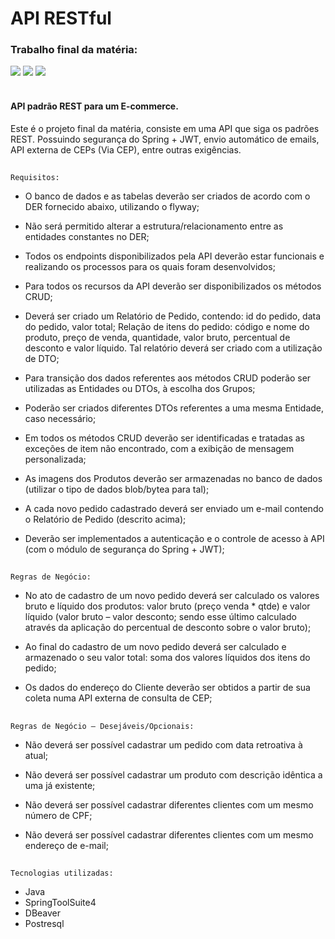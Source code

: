 # API RESTful
### Trabalho final da matéria:
<img src="https://img.shields.io/badge/Versão-1.0.0-darkred"/> <img src="https://img.shields.io/badge/Data%20de%20lançamento:-00_de_Outubro-informational">
<img src="https://img.shields.io/badge/Última_Modificação:-25_de_Outubro-darkgreen"/>
<br><br>

<h4>API padrão REST para um E-commerce.</h4>

<p>Este é o projeto final da matéria, consiste em uma API que siga os padrões REST. Possuindo segurança do Spring + JWT, envio automático de emails, API externa de CEPs (Via CEP), entre outras exigências.</p>


##

`Requisitos:`

- O banco de dados e as tabelas deverão ser criados de acordo com o DER fornecido
abaixo, utilizando o flyway;

- Não será permitido alterar a estrutura/relacionamento entre as entidades constantes
no DER;

- Todos os endpoints disponibilizados pela API deverão estar funcionais e realizando
os processos para os quais foram desenvolvidos;

- Para todos os recursos da API deverão ser disponibilizados os métodos CRUD;

- Deverá ser criado um Relatório de Pedido, contendo: id do pedido, data do pedido,
valor total; Relação de itens do pedido: código e nome do produto, preço de venda,
quantidade, valor bruto, percentual de desconto e valor líquido. Tal relatório deverá
ser criado com a utilização de DTO;

- Para transição dos dados referentes aos métodos CRUD poderão ser utilizadas as
Entidades ou DTOs, à escolha dos Grupos;

- Poderão ser criados diferentes DTOs referentes a uma mesma Entidade, caso
necessário;

- Em todos os métodos CRUD deverão ser identificadas e tratadas as exceções de
item não encontrado, com a exibição de mensagem personalizada;

- As imagens dos Produtos deverão ser armazenadas no banco de dados (utilizar o
tipo de dados blob/bytea para tal);

- A cada novo pedido cadastrado deverá ser enviado um e-mail contendo o Relatório
de Pedido (descrito acima);

- Deverão ser implementados a autenticação e o controle de acesso à API (com o
módulo de segurança do Spring + JWT);

##

`Regras de Negócio:`

- No ato de cadastro de um novo pedido deverá ser calculado os valores bruto e
líquido dos produtos: valor bruto (preço venda * qtde) e valor líquido (valor bruto –
valor desconto; sendo esse último calculado através da aplicação do percentual de
desconto sobre o valor bruto);

- Ao final do cadastro de um novo pedido deverá ser calculado e armazenado o seu
valor total: soma dos valores líquidos dos itens do pedido;

- Os dados do endereço do Cliente deverão ser obtidos a partir de sua coleta numa
API externa de consulta de CEP;

##

`Regras de Negócio – Desejáveis/Opcionais:`

- Não deverá ser possível cadastrar um pedido com data retroativa à atual;

- Não deverá ser possível cadastrar um produto com descrição idêntica a uma já
existente;

- Não deverá ser possível cadastrar diferentes clientes com um mesmo número de
CPF;

- Não deverá ser possível cadastrar diferentes clientes com um mesmo endereço de
e-mail;

##

`Tecnologias utilizadas:`<br>
- Java
- SpringToolSuite4
- DBeaver
- Postresql

